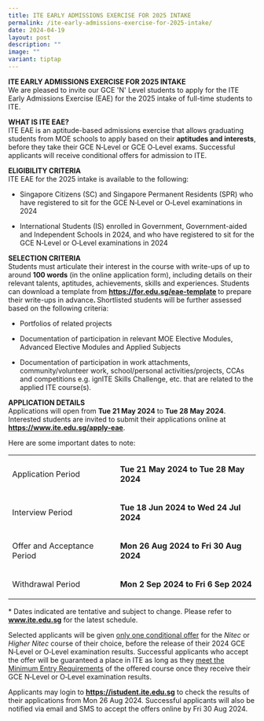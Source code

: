```yaml
---
title: ITE EARLY ADMISSIONS EXERCISE FOR 2025 INTAKE
permalink: /ite-early-admissions-exercise-for-2025-intake/
date: 2024-04-19
layout: post
description: ""
image: ""
variant: tiptap
---
```

<p><strong>ITE EARLY ADMISSIONS EXERCISE FOR 2025 INTAKE</strong> 
<br>We are pleased to invite our GCE 'N' Level students to apply for the ITE
Early Admissions Exercise (EAE) for the 2025 intake of full-time students
to ITE.</p>
<p><strong>WHAT IS ITE EAE?</strong> 
<br>ITE EAE is an aptitude-based admissions exercise that allows graduating
students from MOE schools to apply based on their <strong>aptitudes and interests</strong>,
before they take their GCE N‑Level or GCE O‑Level exams. Successful applicants
will receive conditional offers for admission to ITE.</p>
<p><strong>ELIGIBILITY CRITERIA</strong> 
<br>ITE EAE for the 2025 intake is available to the following:</p>
<ul data-tight="true" class="tight">
<li>
<p>Singapore Citizens (SC) and Singapore Permanent Residents (SPR) who have
registered to sit for the GCE N‑Level or O‑Level examinations in 2024</p>
</li>
<li>
<p>International Students (IS) enrolled in Government, Government-aided and
Independent Schools in 2024, and who have registered to sit for the GCE
N‑Level or O‑Level examinations in 2024&nbsp;</p>
</li>
</ul>
<p></p>
<p><strong>SELECTION CRITERIA</strong> 
<br>Students must articulate their interest in the course with write-ups of
up to around <strong>100 words</strong> (in the online application form),
including details on their relevant talents, aptitudes, achievements, skills
and experiences. Students can download a template from <strong><a href="https://593eb35712d8487794808e9ef91664fc.svc.dynamics.com/t/t/6YkYyu3ypvPYPP9w0JEjcNbKjCcJCNLxBHiwXZQ6qs0x/SWOVjcQC1mGzhOruZeUopNGJhyy2U5O7a1Cop8JyOxUx" rel="noopener noreferrer nofollow" target="_blank"><u>https://for.edu.sg/eae-template</u></a> </strong>to
prepare their write-ups in advance<strong>. </strong>Shortlisted students
will be further assessed based on the following criteria:</p>
<ul data-tight="true" class="tight">
<li>
<p>Portfolios of related projects</p>
</li>
<li>
<p>Documentation of participation in relevant MOE Elective Modules, Advanced
Elective Modules and Applied Subjects</p>
</li>
<li>
<p>Documentation of participation in work attachments, community/volunteer
work, school/personal activities/projects, CCAs and competitions e.g. ignITE
Skills Challenge, etc. that are related to the applied ITE course(s).</p>
</li>
</ul>
<p></p>
<p><strong>APPLICATION DETAILS</strong> 
<br>Applications will open from <strong>Tue 21 May 2024</strong> to <strong>Tue 28 May 2024</strong>.
Interested students are invited to submit their applications online at <strong><a href="https://593eb35712d8487794808e9ef91664fc.svc.dynamics.com/t/t/6YkYyu3ypvPYPP9w0JEjcNbKjCcJCNLxBHiwXZQ6qs0x/SWOVjcQC1mGzhOruZeUopNGJhyy2U5O7a1Cop8JyOxUx" rel="noopener noreferrer nofollow" target="_blank"><u>https://www.ite.edu.sg/apply-eae</u></a></strong>.</p>
<p>Here are some important dates to note:</p>
<table>
<tbody>
<tr>
<td rowspan="1" colspan="1">
<p>Application Period</p>
</td>
<td rowspan="1" colspan="1">
<p><strong>Tue 21 May 2024 to Tue 28 May 2024</strong>
</p>
</td>
</tr>
<tr>
<td rowspan="1" colspan="1">
<p>Interview Period</p>
</td>
<td rowspan="1" colspan="1">
<p><strong>Tue 18 Jun 2024 to Wed 24 Jul 2024</strong>
</p>
</td>
</tr>
<tr>
<td rowspan="1" colspan="1">
<p>Offer and Acceptance Period</p>
</td>
<td rowspan="1" colspan="1">
<p><strong>Mon 26 Aug 2024 to Fri 30 Aug 2024</strong>
</p>
</td>
</tr>
<tr>
<td rowspan="1" colspan="1">
<p>Withdrawal Period</p>
</td>
<td rowspan="1" colspan="1">
<p><strong>Mon 2 Sep 2024 to Fri 6 Sep 2024</strong>
</p>
</td>
</tr>
</tbody>
</table>
<p>* Dates indicated are tentative and subject to change. Please refer to <strong><a href="https://593eb35712d8487794808e9ef91664fc.svc.dynamics.com/t/t/6YkYyu3ypvPYPP9w0JEjcNbKjCcJCNLxBHiwXZQ6qs0x/SWOVjcQC1mGzhOruZeUopNGJhyy2U5O7a1Cop8JyOxUx" rel="noopener noreferrer nofollow" target="_blank"><u>www.ite.edu.sg</u></a></strong> for
the latest schedule.</p>
<p>Selected applicants will be given <u>only one conditional offer</u> for
the <em>Nitec</em> or <em>Higher Nitec</em> course of their choice, before
the release of their 2024 GCE N‑Level or O‑Level examination results. Successful
applicants who accept the offer will be guaranteed a place in ITE as long
as they <u>meet the Minimum Entry Requirements</u> of the offered course
once they receive their GCE N‑Level or O‑Level examination results.</p>
<p>Applicants may login to <strong><a href="https://593eb35712d8487794808e9ef91664fc.svc.dynamics.com/t/t/6YkYyu3ypvPYPP9w0JEjcNbKjCcJCNLxBHiwXZQ6qs0x/SWOVjcQC1mGzhOruZeUopNGJhyy2U5O7a1Cop8JyOxUx" rel="noopener noreferrer nofollow" target="_blank"><u>https://istudent.ite.edu.sg</u></a></strong> to
check the results of their applications from Mon 26 Aug 2024. Successful
applicants will also be notified via email and SMS to accept the offers
online by Fri 30 Aug 2024.</p>